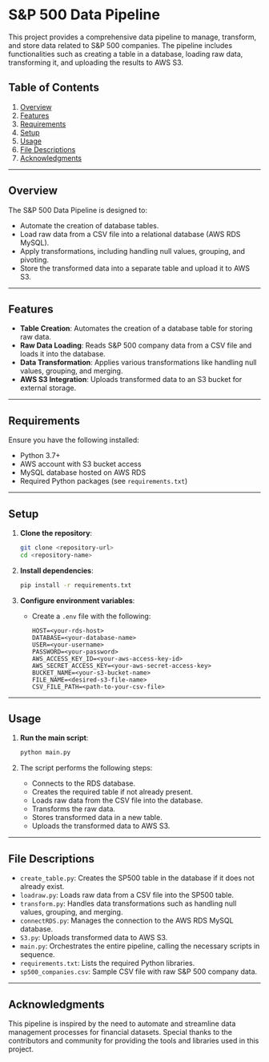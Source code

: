 # S&P 500 Data Pipeline

This project provides a comprehensive data pipeline to manage, transform, and store data related to S&P 500 companies. The pipeline includes functionalities such as creating a table in a database, loading raw data, transforming it, and uploading the results to AWS S3.

## Table of Contents

1. [Overview](#overview)
2. [Features](#features)
3. [Requirements](#requirements)
4. [Setup](#setup)
5. [Usage](#usage)
6. [File Descriptions](#file-descriptions)
7. [Acknowledgments](#acknowledgments)

---

## Overview

The S&P 500 Data Pipeline is designed to:
- Automate the creation of database tables.
- Load raw data from a CSV file into a relational database (AWS RDS MySQL).
- Apply transformations, including handling null values, grouping, and pivoting.
- Store the transformed data into a separate table and upload it to AWS S3.

---

## Features

- **Table Creation**: Automates the creation of a database table for storing raw data.
- **Raw Data Loading**: Reads S&P 500 company data from a CSV file and loads it into the database.
- **Data Transformation**: Applies various transformations like handling null values, grouping, and merging.
- **AWS S3 Integration**: Uploads transformed data to an S3 bucket for external storage.

---

## Requirements

Ensure you have the following installed:

- Python 3.7+
- AWS account with S3 bucket access
- MySQL database hosted on AWS RDS
- Required Python packages (see `requirements.txt`)

---

## Setup

1. **Clone the repository**:
   ```bash
   git clone <repository-url>
   cd <repository-name>
   ```

2. **Install dependencies**:
   ```bash
   pip install -r requirements.txt
   ```

3. **Configure environment variables**:
   - Create a `.env` file with the following:
     ```env
     HOST=<your-rds-host>
     DATABASE=<your-database-name>
     USER=<your-username>
     PASSWORD=<your-password>
     AWS_ACCESS_KEY_ID=<your-aws-access-key-id>
     AWS_SECRET_ACCESS_KEY=<your-aws-secret-access-key>
     BUCKET_NAME=<your-s3-bucket-name>
     FILE_NAME=<desired-s3-file-name>
     CSV_FILE_PATH=<path-to-your-csv-file>
     ```

---

## Usage

1. **Run the main script**:
   ```bash
   python main.py
   ```

2. The script performs the following steps:
   - Connects to the RDS database.
   - Creates the required table if not already present.
   - Loads raw data from the CSV file into the database.
   - Transforms the raw data.
   - Stores transformed data in a new table.
   - Uploads the transformed data to AWS S3.

---

## File Descriptions

- `create_table.py`: Creates the SP500 table in the database if it does not already exist.
- `loadraw.py`: Loads raw data from a CSV file into the SP500 table.
- `transform.py`: Handles data transformations such as handling null values, grouping, and merging.
- `connectRDS.py`: Manages the connection to the AWS RDS MySQL database.
- `S3.py`: Uploads transformed data to AWS S3.
- `main.py`: Orchestrates the entire pipeline, calling the necessary scripts in sequence.
- `requirements.txt`: Lists the required Python libraries.
- `sp500_companies.csv`: Sample CSV file with raw S&P 500 company data.

---

## Acknowledgments

This pipeline is inspired by the need to automate and streamline data management processes for financial datasets. Special thanks to the contributors and community for providing the tools and libraries used in this project.
